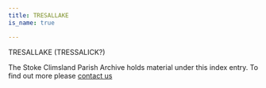 ```yaml
---
title: TRESALLAKE
is_name: true

---
```


TRESALLAKE (TRESSALICK?)


The Stoke Climsland Parish Archive holds material under this index entry. To find out more please [contact us](/contact/)
